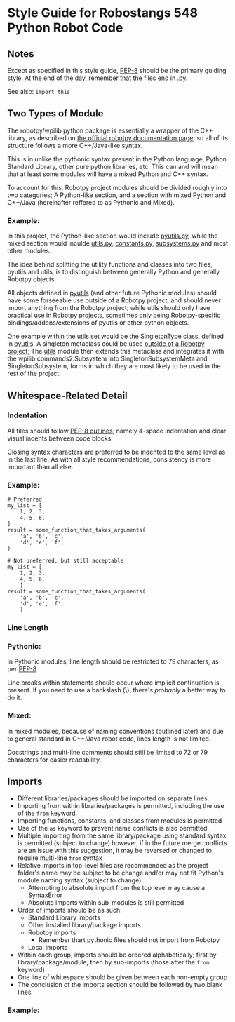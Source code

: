 # Style Guide for Robostangs 548 Python Robot Code #


## Notes

Except as specified in this style guide, [PEP-8](https://www.python.org/dev/peps/pep-0008/) should be the primary guiding style. At the end of the day, remember that the files end in .py.

See also: `import this`


## Two Types of Module

The robotpy/wpilib python package is essentially a wrapper of the C++ library, as described on 
[the official robotpy documentation page](https://robotpy.readthedocs.io/en/stable/2020_notes.html#why-is-everything-so-different-this-year);
so all of its structure follows a more C++/Java-like syntax. 

This is in unlike the pythonic syntax present in the Python language, Python Standard Library, other pure python libraries, etc.
This can and will mean that at least some modules will have a mixed Python and C++ syntax.

To account for this, Robotpy project modules should be divided roughly into two categories;
A Python-like section, and a section with mixed Python and C++/Java (hereinafter reffered to as Pythonic and Mixed).


### Example:

In this project, the Python-like section would include [pyutils.py](./pyutils.py),
while the mixed section would inculde [utils.py](./utils.py), [constants.py](constants.py), [subsystems.py](subsystems.py) and most other modules.

The idea behind splitting the utility functions and classes into two files, pyutils and utils,
is to distinguish between generally Python and generally Robotpy objects.

All objects defined in [pyutils](pyutils.py) (and other future Pythonic modules) should have some forseeable use outside of a Robotpy project,
and should never import anything from the Robotpy project;
while utils should only have practical use in Robotpy projects,
sometimes only being Robotpy-specific bindings/addons/extensions of pyutils or other python objects.

One example within the utils set would be the SingletonType class, defined in [pyutils](pyutils.py).
A singleton metaclass could be used [outside of a Robotpy project](https://en.wikipedia.org/wiki/Singleton_pattern#Common_uses);
The [utils](utils.py) module then extends this metaclass and integrates it with the wpilib commands2.Subsystem into SingletonSubsystemMeta and SingletonSubsystem,
forms in which they are most likely to be used in the rest of the project.


## Whitespace-Related Detail

### **Indentation**

All files should follow [PEP-8 outlines](https://www.python.org/dev/peps/pep-0008/#indentation); namely 4-space indentation and clear visual indents between code blocks.

Closing syntax characters are preferred to be indented to the same level as in the last line. As with all style recommendations, consistency is more important than all else.

### Example:

```
# Preferred
my_list = [
    1, 2, 3,
    4, 5, 6,
]
result = some_function_that_takes_arguments(
    'a', 'b', 'c',
    'd', 'e', 'f',
)

# Not preferred, but still acceptable
my_list = [
    1, 2, 3,
    4, 5, 6,
    ]
result = some_function_that_takes_arguments(
    'a', 'b', 'c',
    'd', 'e', 'f',
    )
```


### **Line Length**

### Pythonic:

In Pythonic modules, line length should be restricted to 79 characters, as per [PEP-8](https://www.python.org/dev/peps/pep-0008/#maximum-line-length)

Line breaks within statements should occur where implicit continuation is present. If you need to use a backslash (\\), there's *probably* a better way to do it.

### Mixed:

In mixed modules, because of naming conventions (outlined later) and due to general standard in C++/Java robot code, lines length is not limited.

Docstrings and multi-line comments should still be limited to 72 or 79 characters for easier readability.


## Imports

- Different libraries/packages should be imported on separate lines.
- Importing from within libraries/packages is permitted, including the use of the `from` keyword.
- Importing functions, constants, and classes from modules is permitted 
- Use of the `as` keyword to prevent name conflicts is also permitted.
- Multiple importing from the same library/package using standard syntax is permitted (subject to change)
however, if in the future merge conflicts are an issue with this suggestion, it may be reversed or changed to require multi-line `from` syntax
- Relative imports in top-level files are recommended as the project folder's name may be subject to be change and/or may not fit Python's module naming syntax (subject to change)
  - Attempting to absolute import from the top level may cause a SyntaxError
  - Absolute imports within sub-modules is still permitted
- Order of imports should be as such:
  - Standard Library imports
  - Other installed library/package imports
  - Robotpy imports
    - Remember thart pythonic files should not import from Robotpy
  - Local imports
- Within each group, imports should be ordered alphabetically; first by library/package/module, then by sub-imports (those after the `from` keyword)
- One line of whitespace should be given between each non-empty group
- The conclusion of the imports section should be followed by two blank lines


### Example:

```

```